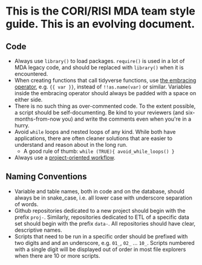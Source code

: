 # This is the CORI/RISI MDA team style guide. This is an evolving document.

## Code

- Always use `library()` to load packages. `require()` is used in a lot of MDA legacy code, and should be replaced with `library()` when it is encountered.
- When creating functions that call tidyverse functions, use [the embracing operator](https://www.tidyverse.org/blog/2019/06/rlang-0-4-0/#a-simpler-interpolation-pattern-with), e.g. `{{ var }}`, instead of `!!as.name(var)` or similar. Variables inside the embracing operator should always be padded with a space on either side.
- There is no such thing as over-commented code. To the extent possible, a script should be self-documenting. Be kind to your reviewers (and six-months-from-now you) and write the comments even when you're in a hurry.
- Avoid `while` loops and nested loops of any kind. While both have applications, there are often cleaner solutions that are easier to understand and reason about in the long run. 
    - A good rule of thumb: `while (TRUE){ avoid_while_loops() }`
- Always use a [project-oriented workflow](https://www.tidyverse.org/blog/2017/12/workflow-vs-script/).

## Naming Conventions

- Variable and table names, both in code and on the database, should always be in snake_case, i.e. all lower case with underscore separation of words.
- Github repositories dedicated to a new project should begin with the prefix `proj-`. Similarly, repositories dedicated to ETL of a specific data set should begin with the prefix `data-`. All repositories should have clear, descriptive names.
- Scripts that need to be run in a specific order should be prefixed with two digits and and an underscore, e.g. `01_`, `02_` ... `10_`. Scripts numbered with a single digit will be displayed out of order in most file explorers when there are 10 or more scripts.
